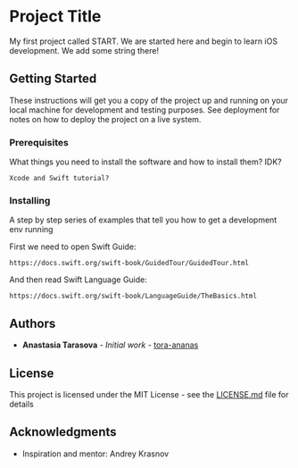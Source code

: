 # Project Title

My first project called START. We are started here and begin to learn iOS development.
We add some string there! 

## Getting Started

These instructions will get you a copy of the project up and running on your local machine for development and testing purposes. See deployment for notes on how to deploy the project on a live system.

### Prerequisites

What things you need to install the software and how to install them? IDK? 

```
Xcode and Swift tutorial?
```

### Installing

A step by step series of examples that tell you how to get a development env running

First we need to open Swift Guide: 

```
https://docs.swift.org/swift-book/GuidedTour/GuidedTour.html
```

And then read Swift Language Guide:

```
https://docs.swift.org/swift-book/LanguageGuide/TheBasics.html
```

## Authors

* **Anastasia Tarasova** - *Initial work* - [tora-ananas](https://github.com/tora-ananas)

## License

This project is licensed under the MIT License - see the [LICENSE.md](LICENSE.md) file for details

## Acknowledgments

* Inspiration and mentor: Andrey Krasnov
